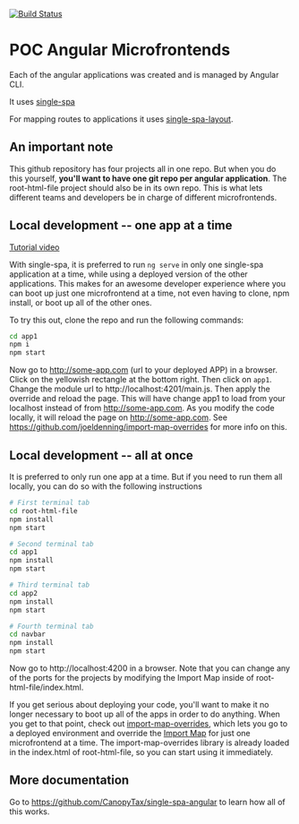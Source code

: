 [![Build Status](https://travis-ci.org/joeldenning/coexisting-angular-microfrontends.svg?branch=master)](https://travis-ci.org/joeldenning/coexisting-angular-microfrontends)

# POC Angular Microfrontends

Each of the angular applications was created and is managed by Angular CLI.

It uses [single-spa](https://single-spa.js.org)

For mapping routes to applications it uses [single-spa-layout](https://single-spa.github.io/single-spa.js.org/docs/layout-overview/).

## An important note
This github repository has four projects all in one repo. But when you do this yourself, **you'll want to have one git repo per
angular application**. The root-html-file project should also be in its own repo. This is what lets different teams and developers be in
charge of different microfrontends.

## Local development -- one app at a time
[Tutorial video](https://www.youtube.com/watch?v=vjjcuIxqIzY&list=PLLUD8RtHvsAOhtHnyGx57EYXoaNsxGrTU&index=4)

With single-spa, it is preferred to run `ng serve` in only one single-spa application at a time, while using a deployed
version of the other applications. This makes for an awesome developer experience where you can boot up just one
microfrontend at a time, not even having to clone, npm install, or boot up all of the other ones.

To try this out, clone the repo and run the following commands:
```sh
cd app1
npm i
npm start
```

Now go to http://some-app.com (url to your deployed APP) in a browser. Click on the yellowish rectangle at the bottom right. Then click on `app1`. Change the module url to http://localhost:4201/main.js. Then apply the override and reload the page. This will have change app1 to load from your localhost instead of from http://some-app.com. As you modify the code locally, it will
reload the page on http://some-app.com. See https://github.com/joeldenning/import-map-overrides for more info on this.

## Local development -- all at once
It is preferred to only run one app at a time. But if you need to run them all locally, you can do so with the following instructions

```sh
# First terminal tab
cd root-html-file
npm install
npm start
```
```sh
# Second terminal tab
cd app1
npm install
npm start
```

```sh
# Third terminal tab
cd app2
npm install
npm start
```

```sh
# Fourth terminal tab
cd navbar
npm install
npm start
```

Now go to http://localhost:4200 in a browser. Note that you can change any of the ports for the projects by modifying the Import Map inside of
root-html-file/index.html.

If you get serious about deploying your code, you'll want to make it no longer necessary to boot up all of the apps in order to do anything.
When you get to that point, check out [import-map-overrides](https://github.com/joeldenning/import-map-overrides/), which lets you go to
a deployed environment and override the [Import Map](https://github.com/WICG/import-maps) for just one microfrontend at a time. The
import-map-overrides library is already loaded in the index.html of root-html-file, so you can start using it immediately.

## More documentation
Go to https://github.com/CanopyTax/single-spa-angular to learn how all of this works.
